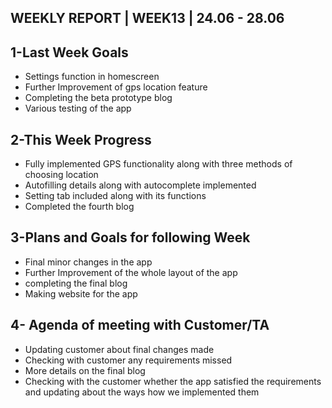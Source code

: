 ## WEEKLY REPORT | WEEK13 | 24.06 - 28.06

## 1-Last Week Goals 

* Settings function in homescreen
* Further Improvement of gps location feature
* Completing the beta prototype blog
* Various testing of the app

## 2-This Week Progress

* Fully implemented GPS functionality along with three methods of choosing location
* Autofilling details along with autocomplete implemented
* Setting tab included along with its functions
* Completed the fourth blog

## 3-Plans and Goals for following Week

* Final minor changes in the app
* Further Improvement of the whole layout of the app
* completing the final blog
* Making website for the app
 
## 4- Agenda of meeting with Customer/TA

* Updating customer about final changes made  
* Checking with customer any requirements missed
* More details on the final blog
* Checking with the customer whether the app satisfied the requirements and updating about the ways how we implemented them
